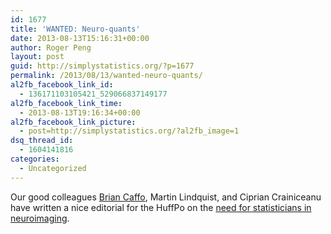 ```yaml
---
id: 1677
title: 'WANTED: Neuro-quants'
date: 2013-08-13T15:16:31+00:00
author: Roger Peng
layout: post
guid: http://simplystatistics.org/?p=1677
permalink: /2013/08/13/wanted-neuro-quants/
al2fb_facebook_link_id:
  - 136171103105421_529066837149177
al2fb_facebook_link_time:
  - 2013-08-13T19:16:34+00:00
al2fb_facebook_link_picture:
  - post=http://simplystatistics.org/?al2fb_image=1
dsq_thread_id:
  - 1604141816
categories:
  - Uncategorized
---
```

Our good colleagues [Brian Caffo](http://www.bcaffo.com), Martin Lindquist, and Ciprian Crainiceanu have written a nice editorial for the HuffPo on the [need for statisticians in neuroimaging](http://www.huffingtonpost.com/american-statistical-association/wanted-neuroquants_b_3749363.html).